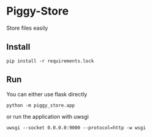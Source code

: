 Piggy-Store
===========

Store files easily

Install
-------

```
pip install -r requirements.lock
```

Run
---

You can either use flask directly

```
python -m piggy_store.app
```

or run the application with uwsgi

```
uwsgi --socket 0.0.0.0:9000 --protocol=http -w wsgi
```

